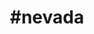 ---
title: "#nevada"
hashtag: "nevada"
borders:
  - Arizona
  - California
  - Idaho
  - Oregon
  - Utah
tags:
  - State
  - States I have visited
  - United States
---